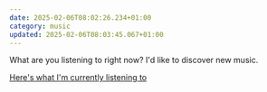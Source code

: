 ```yaml
---
date: 2025-02-06T08:02:26.234+01:00
category: music
updated: 2025-02-06T08:03:45.067+01:00
---
```


What are you listening to right now?
I'd like to discover new music.

[Here's what I'm currently listening to](https://alienlebarge.ch/jams)
